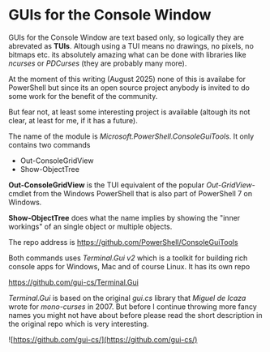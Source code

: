 # GUIs for the Console Window

GUIs for the Console Window are text based only, so logically they are abrevated as **TUIs**. Altough using a TUI means no drawings, no pixels, no bitmaps etc. its absolutely amazing what can be done with libraries like *ncurses* or *PDCurses* (they are probably many more).

At the moment of this writing (August 2025) none of this is availabe for PowerShell but since its an open source project anybody is invited to do some work for the benefit of the community.

But fear not, at least some interesting project is available (altough its not clear, at least for me, if it has a future).

The name of the module is *Microsoft.PowerShell.ConsoleGuiTools*. It only contains two commands

- Out-ConsoleGridView
- Show-ObjectTree

**Out-ConsoleGridView** is the TUI equivalent of the popular *Out-GridView*-cmdlet from the Windows PowerShell that is also part of PowerShell 7 on Windows.

**Show-ObjectTree** does what the name implies by showing the "inner workings" of an single object or multiple objects.

The repo address is https://github.com/PowerShell/ConsoleGuiTools

Both commands uses *Terminal.Gui v2* which is a toolkit for building rich console apps for Windows, Mac and of course Linux. It has its own repo

https://github.com/gui-cs/Terminal.Gui

*Terminal.Gui* is based on the original *gui.cs* library that *Miguel de Icaza* wrote for *mono-curses* in 2007. But before I continue throwing more fancy names you might not have about before please read the short description in the original repo which is very interesting.

![https://github.com/gui-cs/](https://github.com/gui-cs/)
